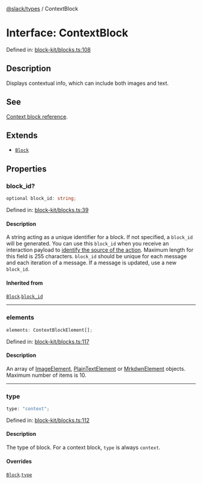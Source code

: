 [@slack/types](../index.md) / ContextBlock

# Interface: ContextBlock

Defined in: [block-kit/blocks.ts:108](https://github.com/slackapi/node-slack-sdk/blob/main/packages/types/src/block-kit/blocks.ts#L108)

## Description

Displays contextual info, which can include both images and text.

## See

[Context block reference](https://docs.slack.dev/reference/block-kit/blocks/context-block).

## Extends

- [`Block`](Block.md)

## Properties

### block\_id?

```ts
optional block_id: string;
```

Defined in: [block-kit/blocks.ts:39](https://github.com/slackapi/node-slack-sdk/blob/main/packages/types/src/block-kit/blocks.ts#L39)

#### Description

A string acting as a unique identifier for a block. If not specified, a `block_id` will be generated.
You can use this `block_id` when you receive an interaction payload to
[identify the source of the action](https://docs.slack.dev/interactivity/handling-user-interaction#payloads).
Maximum length for this field is 255 characters. `block_id` should be unique for each message and each iteration of
a message. If a message is updated, use a new `block_id`.

#### Inherited from

[`Block`](Block.md).[`block_id`](Block.md#block_id)

***

### elements

```ts
elements: ContextBlockElement[];
```

Defined in: [block-kit/blocks.ts:117](https://github.com/slackapi/node-slack-sdk/blob/main/packages/types/src/block-kit/blocks.ts#L117)

#### Description

An array of [ImageElement](../type-aliases/ImageElement.md), [PlainTextElement](PlainTextElement.md) or [MrkdwnElement](MrkdwnElement.md) objects.
Maximum number of items is 10.

***

### type

```ts
type: "context";
```

Defined in: [block-kit/blocks.ts:112](https://github.com/slackapi/node-slack-sdk/blob/main/packages/types/src/block-kit/blocks.ts#L112)

#### Description

The type of block. For a context block, `type` is always `context`.

#### Overrides

[`Block`](Block.md).[`type`](Block.md#type)
